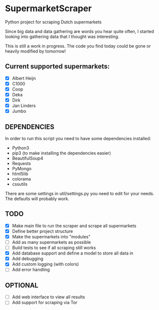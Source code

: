 SupermarketScraper
==================

Python project for scraping Dutch supermarkets

Since big data and data gathering are words you hear quite often, I started looking into gathering data that I thought was interesting.

This is still a work in progress. The code you find today could be gone or heavily modified by tomorrow!

## Current supported supermarkets:
- [x] Albert Heijn
- [x] C1000
- [x] Coop
- [x] Deka
- [x] Dirk
- [x] Jan Linders
- [x] Jumbo

## DEPENDENCIES
In order to run this script you need to have some dependencies installed:
* Python3
* pip3 (to make installing the dependencies easier)
* BeautifulSoup4
* Requests
* PyMongo
* html5lib
* colorama
* cssutils

There are some settings in util/settings.py you need to edit for your needs. The defaults will probably work.

## TODO
- [x] Make main file to run the scraper and scrape all supermarkets
- [x] Define better project structure
- [x] Make the supermarkets into "modules"
- [ ] Add as many supermarkets as possible
- [ ] Build tests to see if all scraping still works
- [x] Add database support and define a model to store all data in
- [x] Add debugging
- [x] Add custom logging (with colors)
- [ ] Add error handling

## OPTIONAL
- [ ] Add web interface to view all results
- [ ] Add support for scraping via Tor